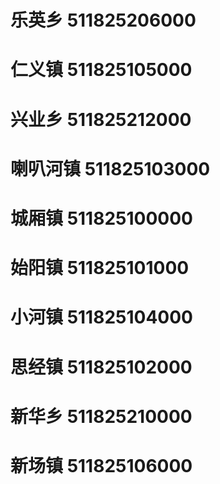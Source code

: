 # 乐英乡 511825206000
# 仁义镇 511825105000
# 兴业乡 511825212000
# 喇叭河镇 511825103000
# 城厢镇 511825100000
# 始阳镇 511825101000
# 小河镇 511825104000
# 思经镇 511825102000
# 新华乡 511825210000
# 新场镇 511825106000
